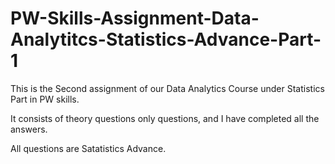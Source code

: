 # PW-Skills-Assignment-Data-Analytitcs-Statistics-Advance-Part-1


This is the Second assignment of our Data Analytics Course under Statistics Part in PW skills.

It consists of theory questions only questions, and I have completed all the answers.

All questions are Satatistics Advance.
